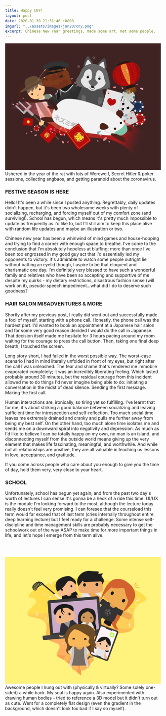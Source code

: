 ```yaml
---
title: Happy CNY!
layout: post
date: 2020-01-30 21:31:46 +0800
imgurl: "../assets/images/jan20/cny.png"
excerpt: Chinese New Year greetings, made some art, met some people.
---
```


<div class="post-img"><img src="/assets/images/jan20/cny.png" /></div>
<!-- ![image](/assets/images/jan20/laptop.png) -->
<span class="caption">Ushered in the year of the rat with lots of Werewolf, Secret Hitler & poker sessions, collecting angbaos, and getting paranoid about the coronavirus.</span>

<h3>FESTIVE SEASON IS HERE</h3>

Hello! It's been a while since I posted anything. Regrettably, daily updates didn't happen, but it's been two wholesome weeks with plenty of socializing, recharging, and forcing myself out of my comfort zone (and surviving!). School has begun, which means it's pretty much impossible to update as frequently as I'd like to, but I'll still aim to keep this place alive with random life updates and maybe an illustration or two.

Chinese new year has been a whirlwind of mind games and house-hopping and trying to find a corner with enough space to breathe. I've come to the conclusion that I'm absolutely hopeless at bluffing; more than once I've been too engrossed in my good guy act that I'd essentially led my opponents to victory. It's admirable to watch some people outright lie without batting an eyelid though, I aspire to be that eloquent and charismatic one day. I'm definitely very blessed to have such a wonderful family and relatives who have been so accepting and supportive of me despite my quirks - my dietary restrictions, disastrous fashion sense (will work on it), pseudo-speech impediment...what did I do to deserve such goodness?

<h3>HAIR SALON MISADVENTURES & MORE</h3>

Shortly after my previous post, I really did went out and successfully made a fool of myself, starting with a phone call. Honestly, the phone call was the hardest part. I'd wanted to book an appointment at a Japanese hair salon and for some very good reason decided I would do the call in Japanese. That decision itself made me hesitate for 3 hours pacing around my room waiting for the courage to press the call button. Then, taking one final deep breath, I touched the screen.

Long story short, I had failed in the worst possible way. The worst-case scenario I had in mind literally unfolded in front of my eyes, but right after the call I was unleashed. The fear and shame that's rendered me immobile evaporated completely; it was an incredibly liberating feeling. Which lasted probably around 30 minutes, but the residual courage from this incident allowed me to do things I'd never imagine being able to do: initiating a conversation in the midst of dead silence. Sending the first message. Making the first call.

Human interactions are, ironically, so tiring yet so fulfilling. I've learnt that for me, it's about striking a good balance between socializing and leaving sufficient time for introspection and self-reflection. Too much social time leaves me extremely drained and cranky and pulls me further away from being my best self. On the other hand, too much alone time isolates me and sends me on a downward spiral into negativity and depression. As much as I'd like to believe I can be totally happy on my own, no man is an island, and disconnecting myself from the outside world means giving up the very element that makes life fascinating, meaningful, and worthwhile. And while not all relationships are positive, they are all valuable in teaching us lessons in love, acceptance, and gratitude.

If you come across people who care about you enough to give you the time of day, hold them very, very close to your heart.

<h3>SCHOOL</h3>
Unfortunately, school has begun yet again, and from the past two day's worth of lectures I can sense it's gonna be a heck of a ride this time. UI/UX is the module I'm looking forward to the most, although the lecture today really doesn't feel very promising. I can foresee that the courseload this term would far exceed that of last term (cries internally throughout entire deep learning lecture) but I feel ready for a challenge. Some intense self-discipline and time management skills are probably necessary to get the schoolwork out of the way ASAP to make time for more important things in life, and let's hope I emerge from this term alive.

<br><br>

<div class="post-img"><img src="/assets/images/jan20/human.png" /></div>
<span class="caption">Awesome people I hung out with (physically & virtually? Some solely one-sided) a while back. My soul is happy again. Also experimented with drawing human bodies - tried to reference a 3D model but it didn't turn out as cute. Went for a completely flat design (even the gradient in the background, which doesn't look too bad if I say so myself).</span>

<!-- images -->
